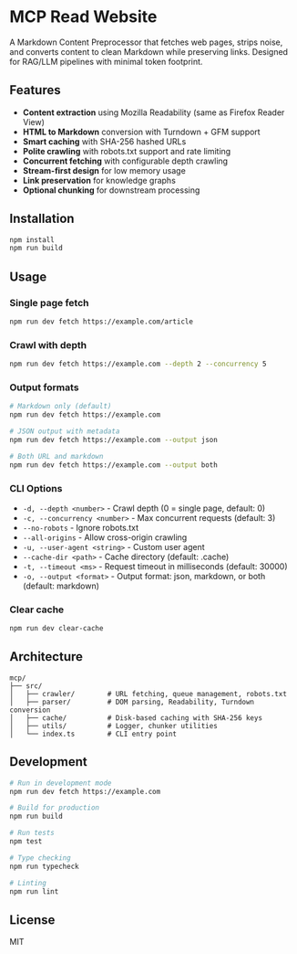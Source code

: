 # MCP Read Website

A Markdown Content Preprocessor that fetches web pages, strips noise, and converts content to clean Markdown while preserving links. Designed for RAG/LLM pipelines with minimal token footprint.

## Features

- **Content extraction** using Mozilla Readability (same as Firefox Reader View)
- **HTML to Markdown** conversion with Turndown + GFM support
- **Smart caching** with SHA-256 hashed URLs
- **Polite crawling** with robots.txt support and rate limiting
- **Concurrent fetching** with configurable depth crawling
- **Stream-first design** for low memory usage
- **Link preservation** for knowledge graphs
- **Optional chunking** for downstream processing

## Installation

```bash
npm install
npm run build
```

## Usage

### Single page fetch
```bash
npm run dev fetch https://example.com/article
```

### Crawl with depth
```bash
npm run dev fetch https://example.com --depth 2 --concurrency 5
```

### Output formats
```bash
# Markdown only (default)
npm run dev fetch https://example.com

# JSON output with metadata
npm run dev fetch https://example.com --output json

# Both URL and markdown
npm run dev fetch https://example.com --output both
```

### CLI Options

- `-d, --depth <number>` - Crawl depth (0 = single page, default: 0)
- `-c, --concurrency <number>` - Max concurrent requests (default: 3)
- `--no-robots` - Ignore robots.txt
- `--all-origins` - Allow cross-origin crawling
- `-u, --user-agent <string>` - Custom user agent
- `--cache-dir <path>` - Cache directory (default: .cache)
- `-t, --timeout <ms>` - Request timeout in milliseconds (default: 30000)
- `-o, --output <format>` - Output format: json, markdown, or both (default: markdown)

### Clear cache
```bash
npm run dev clear-cache
```

## Architecture

```
mcp/
├── src/
│   ├── crawler/        # URL fetching, queue management, robots.txt
│   ├── parser/         # DOM parsing, Readability, Turndown conversion
│   ├── cache/          # Disk-based caching with SHA-256 keys
│   ├── utils/          # Logger, chunker utilities
│   └── index.ts        # CLI entry point
```

## Development

```bash
# Run in development mode
npm run dev fetch https://example.com

# Build for production
npm run build

# Run tests
npm test

# Type checking
npm run typecheck

# Linting
npm run lint
```

## License

MIT